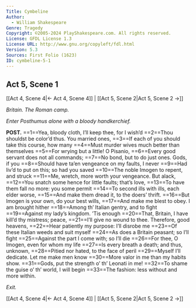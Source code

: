 ```yaml
---
Title: Cymbeline
Author: 
  - William Shakespeare
Genre: Tragedy
Copyright: ©2005-2024 PlayShakespeare.com. All rights reserved.
License: GFDL License 1.3
License URL: http://www.gnu.org/copyleft/fdl.html
Version: 5.3
Sources: First Folio (1623)
ID: cymbeline-5-1
---
```


## Act 5, Scene 1
[[Act 4, Scene 4|← Act 4, Scene 4]] | [[Act 5, Scene 2|Act 5, Scene 2 →]]

*Britain. The Roman camp.*

*Enter Posthumus alone with a bloody handkerchief.*

**POST.**
==1==Yea, bloody cloth, I’ll keep thee, for I wish’d
==2==Thou shouldst be color’d thus. You married ones,
==3==If each of you should take this course, how many
==4==Must murder wives much better than themselves
==5==For wrying but a little! O Pisanio,
==6==Every good servant does not all commands;
==7==No bond, but to do just ones. Gods, if you
==8==Should have ta’en vengeance on my faults, I never
==9==Had liv’d to put on this; so had you saved
==10==The noble Imogen to repent, and struck
==11==Me, wretch, more worth your vengeance. But alack,
==12==You snatch some hence for little faults; that’s love,
==13==To have them fall no more: you some permit
==14==To second ills with ills, each elder worse,
==15==And make them dread it, to the doers’ thrift.
==16==But Imogen is your own, do your best wills,
==17==And make me blest to obey. I am brought hither
==18==Among th’ Italian gentry, and to fight
==19==Against my lady’s kingdom. ’Tis enough
==20==That, Britain, I have kill’d thy mistress; peace,
==21==I’ll give no wound to thee. Therefore, good heavens,
==22==Hear patiently my purpose: I’ll disrobe me
==23==Of these Italian weeds and suit myself
==24==As does a Britain peasant; so I’ll fight
==25==Against the part I come with; so I’ll die
==26==For thee, O Imogen, even for whom my life
==27==Is every breath a death; and thus, unknown,
==28==Pitied nor hated, to the face of peril
==29==Myself I’ll dedicate. Let me make men know
==30==More valor in me than my habits show.
==31==Gods, put the strength o’ th’ Leonati in me!
==32==To shame the guise o’ th’ world, I will begin
==33==The fashion: less without and more within.

*Exit.*

[[Act 4, Scene 4|← Act 4, Scene 4]] | [[Act 5, Scene 2|Act 5, Scene 2 →]]